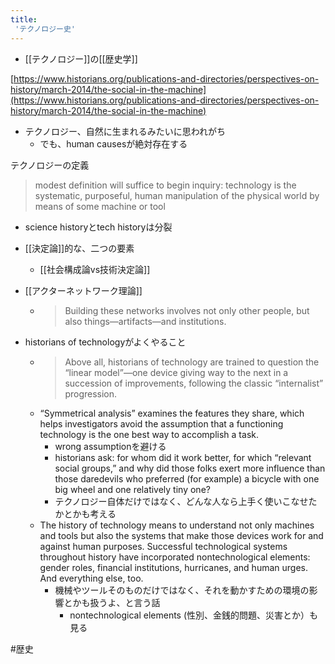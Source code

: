 ```yaml
---
title:
 'テクノロジー史'
---
```


- [[テクノロジー]]の[[歴史学]]

[https://www.historians.org/publications-and-directories/perspectives-on-history/march-2014/the-social-in-the-machine](https://www.historians.org/publications-and-directories/perspectives-on-history/march-2014/the-social-in-the-machine)
- テクノロジー、自然に生まれるみたいに思われがち
    - でも、human causesが絶対存在する

テクノロジーの定義
> modest definition will suffice to begin inquiry: technology is the systematic, purposeful, human manipulation of the physical world by means of some machine or tool


- science historyとtech historyは分裂

- [[決定論]]的な、二つの要素
    - [[社会構成論vs技術決定論]]

- [[アクターネットワーク理論]]
    - > Building these networks involves not only other people, but also things—artifacts—and institutions.

- historians of technologyがよくやること
    - > Above all, historians of technology are trained to question the “linear model”—one device giving way to the next in a succession of improvements, following the classic “internalist” progression.
    - “Symmetrical analysis” examines the features they share, which helps investigators avoid the assumption that a functioning technology is the one best way to accomplish a task.
        - wrong assumptionを避ける
        - historians ask: for whom did it work better, for which “relevant social groups,” and why did those folks exert more influence than those daredevils who preferred (for example) a bicycle with one big wheel and one relatively tiny one?
        - テクノロジー自体だけではなく、どんな人なら上手く使いこなせたかとかも考える
    - The history of technology means to understand not only machines and tools but also the systems that make those devices work for and against human purposes. Successful technological systems throughout history have incorporated nontechnological elements: gender roles, financial institutions, hurricanes, and human urges. And everything else, too.
        - 機械やツールそのものだけではなく、それを動かすための環境の影響とかも扱うよ、と言う話
            - nontechnological elements (性別、金銭的問題、災害とか）も見る


#歴史
